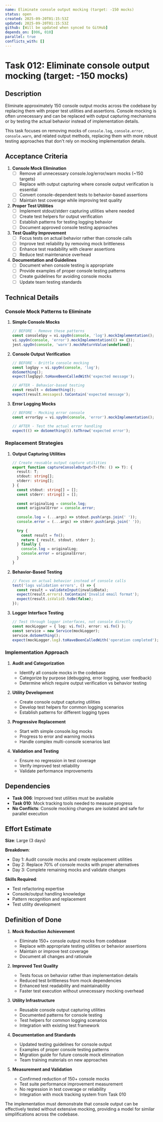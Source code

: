 ```yaml
---
name: Eliminate console output mocking (target: -150 mocks)
status: open
created: 2025-09-20T01:15:53Z
updated: 2025-09-20T01:15:53Z
github: [Will be updated when synced to GitHub]
depends_on: [006, 010]
parallel: true
conflicts_with: []
---
```


# Task 012: Eliminate console output mocking (target: -150 mocks)

## Description

Eliminate approximately 150 console output mocks across the codebase by replacing them with proper test utilities and assertions. Console mocking is often unnecessary and can be replaced with output capturing mechanisms or by testing the actual behavior instead of implementation details.

This task focuses on removing mocks of `console.log`, `console.error`, `console.warn`, and related output methods, replacing them with more robust testing approaches that don't rely on mocking implementation details.

## Acceptance Criteria

1. **Console Mock Elimination**
   - [ ] Remove all unnecessary console.log/error/warn mocks (~150 targets)
   - [ ] Replace with output capturing where console output verification is essential
   - [ ] Convert console-dependent tests to behavior-based assertions
   - [ ] Maintain test coverage while improving test quality

2. **Proper Test Utilities**
   - [ ] Implement stdout/stderr capturing utilities where needed
   - [ ] Create test helpers for output verification
   - [ ] Establish patterns for testing logging behavior
   - [ ] Document approved console testing approaches

3. **Test Quality Improvement**
   - [ ] Focus tests on actual behavior rather than console calls
   - [ ] Improve test reliability by removing mock brittleness
   - [ ] Enhance test readability with clearer assertions
   - [ ] Reduce test maintenance overhead

4. **Documentation and Guidelines**
   - [ ] Document when console testing is appropriate
   - [ ] Provide examples of proper console testing patterns
   - [ ] Create guidelines for avoiding console mocks
   - [ ] Update team testing standards

## Technical Details

### Console Mock Patterns to Eliminate

1. **Simple Console Mocks**
   ```typescript
   // BEFORE - Remove these patterns
   const consoleSpy = vi.spyOn(console, 'log').mockImplementation();
   vi.spyOn(console, 'error').mockImplementation(() => {});
   jest.spyOn(console, 'warn').mockReturnValue(undefined);
   ```

2. **Console Output Verification**
   ```typescript
   // BEFORE - Brittle console mocking
   const logSpy = vi.spyOn(console, 'log');
   doSomething();
   expect(logSpy).toHaveBeenCalledWith('expected message');
   
   // AFTER - Behavior-based testing
   const result = doSomething();
   expect(result.messages).toContain('expected message');
   ```

3. **Error Logging Mocks**
   ```typescript
   // BEFORE - Mocking error console
   const errorSpy = vi.spyOn(console, 'error').mockImplementation();
   
   // AFTER - Test the actual error handling
   expect(() => doSomething()).toThrow('expected error');
   ```

### Replacement Strategies

1. **Output Capturing Utilities**
   ```typescript
   // Create reusable output capture utilities
   export function captureConsoleOutput<T>(fn: () => T): {
     result: T;
     stdout: string[];
     stderr: string[];
   } {
     const stdout: string[] = [];
     const stderr: string[] = [];
     
     const originalLog = console.log;
     const originalError = console.error;
     
     console.log = (...args) => stdout.push(args.join(' '));
     console.error = (...args) => stderr.push(args.join(' '));
     
     try {
       const result = fn();
       return { result, stdout, stderr };
     } finally {
       console.log = originalLog;
       console.error = originalError;
     }
   }
   ```

2. **Behavior-Based Testing**
   ```typescript
   // Focus on actual behavior instead of console calls
   test('logs validation errors', () => {
     const result = validateInput(invalidData);
     expect(result.errors).toContain('Invalid email format');
     expect(result.isValid).toBe(false);
   });
   ```

3. **Logger Interface Testing**
   ```typescript
   // Test through logger interfaces, not console directly
   const mockLogger = { log: vi.fn(), error: vi.fn() };
   const service = new Service(mockLogger);
   service.doSomething();
   expect(mockLogger.log).toHaveBeenCalledWith('operation completed');
   ```

### Implementation Approach

1. **Audit and Categorization**
   - Identify all console mocks in the codebase
   - Categorize by purpose (debugging, error logging, user feedback)
   - Determine which require output verification vs behavior testing

2. **Utility Development**
   - Create console output capturing utilities
   - Develop test helpers for common logging scenarios
   - Establish patterns for different logging types

3. **Progressive Replacement**
   - Start with simple console.log mocks
   - Progress to error and warning mocks
   - Handle complex multi-console scenarios last

4. **Validation and Testing**
   - Ensure no regression in test coverage
   - Verify improved test reliability
   - Validate performance improvements

## Dependencies

- **Task 006**: Improved test utilities must be available
- **Task 010**: Mock tracking tools needed to measure progress
- **No Conflicts**: Console mocking changes are isolated and safe for parallel execution

## Effort Estimate

**Size**: Large (3 days)

**Breakdown**:
- Day 1: Audit console mocks and create replacement utilities
- Day 2: Replace 70% of console mocks with proper alternatives
- Day 3: Complete remaining mocks and validate changes

**Skills Required**:
- Test refactoring expertise
- Console/output handling knowledge
- Pattern recognition and replacement
- Test utility development

## Definition of Done

1. **Mock Reduction Achievement**
   - Eliminate 150+ console output mocks from codebase
   - Replace with appropriate testing utilities or behavior assertions
   - Maintain or improve test coverage
   - Document all changes and rationale

2. **Improved Test Quality**
   - Tests focus on behavior rather than implementation details
   - Reduced test brittleness from mock dependencies
   - Enhanced test readability and maintainability
   - Faster test execution without unnecessary mocking overhead

3. **Utility Infrastructure**
   - Reusable console output capturing utilities
   - Documented patterns for console testing
   - Test helpers for common logging scenarios
   - Integration with existing test framework

4. **Documentation and Standards**
   - Updated testing guidelines for console output
   - Examples of proper console testing patterns
   - Migration guide for future console mock elimination
   - Team training materials on new approaches

5. **Measurement and Validation**
   - Confirmed reduction of 150+ console mocks
   - Test suite performance improvement measurement
   - No regression in test coverage or reliability
   - Integration with mock tracking system from Task 010

The implementation must demonstrate that console output can be effectively tested without extensive mocking, providing a model for similar simplifications across the codebase.